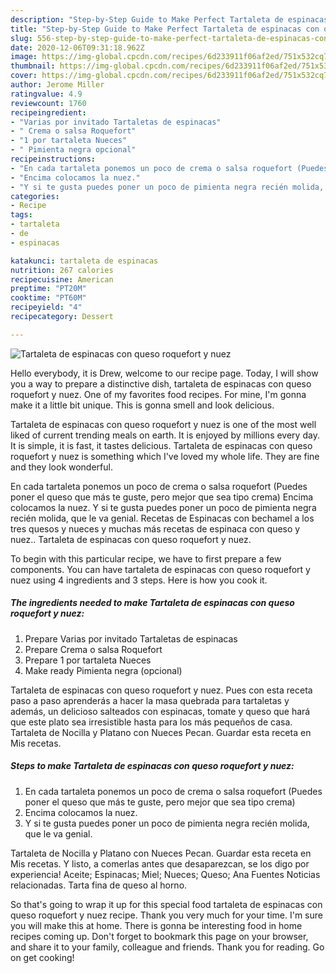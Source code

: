 ```yaml
---
description: "Step-by-Step Guide to Make Perfect Tartaleta de espinacas con queso roquefort y nuez"
title: "Step-by-Step Guide to Make Perfect Tartaleta de espinacas con queso roquefort y nuez"
slug: 556-step-by-step-guide-to-make-perfect-tartaleta-de-espinacas-con-queso-roquefort-y-nuez
date: 2020-12-06T09:31:18.962Z
image: https://img-global.cpcdn.com/recipes/6d233911f06af2ed/751x532cq70/tartaleta-de-espinacas-con-queso-roquefort-y-nuez-foto-principal.jpg
thumbnail: https://img-global.cpcdn.com/recipes/6d233911f06af2ed/751x532cq70/tartaleta-de-espinacas-con-queso-roquefort-y-nuez-foto-principal.jpg
cover: https://img-global.cpcdn.com/recipes/6d233911f06af2ed/751x532cq70/tartaleta-de-espinacas-con-queso-roquefort-y-nuez-foto-principal.jpg
author: Jerome Miller
ratingvalue: 4.9
reviewcount: 1760
recipeingredient:
- "Varias por invitado Tartaletas de espinacas"
- " Crema o salsa Roquefort"
- "1 por tartaleta Nueces"
- " Pimienta negra opcional"
recipeinstructions:
- "En cada tartaleta ponemos un poco de crema o salsa roquefort (Puedes poner el queso que más te guste, pero mejor que sea tipo crema)"
- "Encima colocamos la nuez."
- "Y si te gusta puedes poner un poco de pimienta negra recién molida, que le va genial."
categories:
- Recipe
tags:
- tartaleta
- de
- espinacas

katakunci: tartaleta de espinacas 
nutrition: 267 calories
recipecuisine: American
preptime: "PT20M"
cooktime: "PT60M"
recipeyield: "4"
recipecategory: Dessert

---
```



![Tartaleta de espinacas con queso roquefort y nuez](https://img-global.cpcdn.com/recipes/6d233911f06af2ed/751x532cq70/tartaleta-de-espinacas-con-queso-roquefort-y-nuez-foto-principal.jpg)

Hello everybody, it is Drew, welcome to our recipe page. Today, I will show you a way to prepare a distinctive dish, tartaleta de espinacas con queso roquefort y nuez. One of my favorites food recipes. For mine, I'm gonna make it a little bit unique. This is gonna smell and look delicious.

Tartaleta de espinacas con queso roquefort y nuez is one of the most well liked of current trending meals on earth. It is enjoyed by millions every day. It is simple, it is fast, it tastes delicious. Tartaleta de espinacas con queso roquefort y nuez is something which I've loved my whole life. They are fine and they look wonderful.

En cada tartaleta ponemos un poco de crema o salsa roquefort (Puedes poner el queso que más te guste, pero mejor que sea tipo crema) Encima colocamos la nuez. Y si te gusta puedes poner un poco de pimienta negra recién molida, que le va genial. Recetas de Espinacas con bechamel a los tres quesos y nueces y muchas más recetas de espinaca con queso y nuez.. Tartaleta de espinacas con queso roquefort y nuez.


To begin with this particular recipe, we have to first prepare a few components. You can have tartaleta de espinacas con queso roquefort y nuez using 4 ingredients and 3 steps. Here is how you cook it.

<!--inarticleads1-->

##### The ingredients needed to make Tartaleta de espinacas con queso roquefort y nuez:

1. Prepare Varias por invitado Tartaletas de espinacas
1. Prepare  Crema o salsa Roquefort
1. Prepare 1 por tartaleta Nueces
1. Make ready  Pimienta negra (opcional)


Tartaleta de espinacas con queso roquefort y nuez. Pues con esta receta paso a paso aprenderás a hacer la masa quebrada para tartaletas y además, un delicioso salteados con espinacas, tomate y queso que hará que este plato sea irresistible hasta para los más pequeños de casa. Tartaleta de Nocilla y Platano con Nueces Pecan. Guardar esta receta en Mis recetas. 

<!--inarticleads2-->

##### Steps to make Tartaleta de espinacas con queso roquefort y nuez:

1. En cada tartaleta ponemos un poco de crema o salsa roquefort (Puedes poner el queso que más te guste, pero mejor que sea tipo crema)
1. Encima colocamos la nuez.
1. Y si te gusta puedes poner un poco de pimienta negra recién molida, que le va genial.


Tartaleta de Nocilla y Platano con Nueces Pecan. Guardar esta receta en Mis recetas. Y listo, a comerlas antes que desaparezcan, se los digo por experiencia! Aceite; Espinacas; Miel; Nueces; Queso; Ana Fuentes Noticias relacionadas. Tarta fina de queso al horno. 

So that's going to wrap it up for this special food tartaleta de espinacas con queso roquefort y nuez recipe. Thank you very much for your time. I'm sure you will make this at home. There is gonna be interesting food in home recipes coming up. Don't forget to bookmark this page on your browser, and share it to your family, colleague and friends. Thank you for reading. Go on get cooking!
